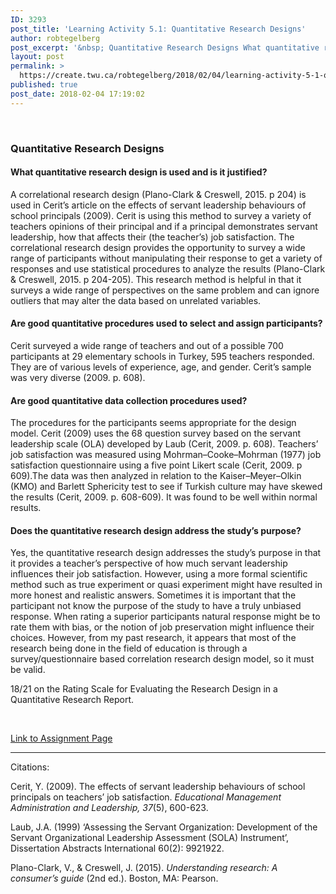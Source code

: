 ```yaml
---
ID: 3293
post_title: 'Learning Activity 5.1: Quantitative Research Designs'
author: robtegelberg
post_excerpt: '&nbsp; Quantitative Research Designs What quantitative research design is used and is it justified? A correlational research design (Plano-Clark &amp; Creswell, 2015. p 204) is used in&nbsp;Cerit&rsquo;s article on the effects of servant leadership behaviours of school principals (2009). Cerit is using this method to survey a variety of teachers opinions of their principal and [&hellip;]'
layout: post
permalink: >
  https://create.twu.ca/robtegelberg/2018/02/04/learning-activity-5-1-quantitative-research-designs/
published: true
post_date: 2018-02-04 17:19:02
---
```

&nbsp;

<h3>Quantitative Research Designs</h3>

<h4>What quantitative research design is used and is it justified?</h4>

A correlational research design (Plano-Clark &amp; Creswell, 2015. p 204) is used in Cerit&#8217;s article on the effects of servant leadership behaviours of school principals (2009). Cerit is using this method to survey a variety of teachers opinions of their principal and if a principal demonstrates servant leadership, how that affects their (the teacher&#8217;s) job satisfaction. The correlational research design provides the opportunity to survey a wide range of participants without manipulating their response to get a variety of responses and use statistical procedures to analyze the results (Plano-Clark &amp; Creswell, 2015. p 204-205). This research method is helpful in that it surveys a wide range of perspectives on the same problem and can ignore outliers that may alter the data based on unrelated variables.

<h4>Are good quantitative procedures used to select and assign participants?</h4>

Cerit surveyed a wide range of teachers and out of a possible 700 participants at 29 elementary schools in Turkey, 595 teachers responded. They are of various levels of experience, age, and gender. Cerit&#8217;s sample was very diverse (2009. p. 608).

<h4>Are good quantitative data collection procedures used?</h4>

The procedures for the participants seems appropriate for the design model. Cerit (2009) uses the 68 question survey based on the servant leadership scale (OLA) developed by Laub (Cerit, 2009. p. 608). Teachers’ job satisfaction was measured using Mohrman–Cooke–Mohrman (1977) job satisfaction questionnaire using a five point Likert scale (Cerit, 2009. p 609).The data was then analyzed in relation to the Kaiser–Meyer–Olkin (KMO) and Barlett Sphericity test to see if Turkish culture may have skewed the results (Cerit, 2009. p. 608-609). It was found to be well within normal results.

<h4>Does the quantitative research design address the study’s purpose?</h4>

Yes, the quantitative research design addresses the study&#8217;s purpose in that it provides a teacher&#8217;s perspective of how much servant leadership influences their job satisfaction. However, using a more formal scientific method such as true experiment or quasi experiment might have resulted in more honest and realistic answers. Sometimes it is important that the participant not know the purpose of the study to have a truly unbiased response. When rating a superior participants natural response might be to rate them with bias, or the notion of job preservation might influence their choices. However, from my past research, it appears that most of the research being done in the field of education is through a survey/questionnaire based correlation research design model, so it must be valid.

18/21 on the Rating Scale for Evaluating the Research Design in a Quantitative Research Report.

&nbsp;

<a href="https://create.twu.ca/ldrs591/unit-5-learning-activities/">Link to Assignment Page</a>

<hr />

Citations:

Cerit, Y. (2009). The effects of servant leadership behaviours of school principals on teachers’ job satisfaction. <em>Educational Management Administration and Leadership, 37</em>(5), 600-623.

<div class="page" title="Page 20">
<div class="layoutArea">
<div class="column">
Laub, J.A. (1999) ‘Assessing the Servant Organization: Development of the Servant Organizational Leadership Assessment (SOLA) Instrument’, Dissertation Abstracts International 60(2): 9921922.
</div>
</div>
</div>

Plano-Clark, V., &amp; Creswell, J. (2015). <em>Understanding research: A consumer’s guide</em> (2nd ed.). Boston, MA: Pearson.
